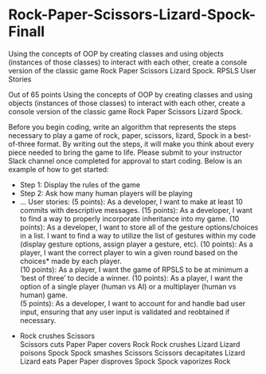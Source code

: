 # Rock-Paper-Scissors-Lizard-Spock-Finall
Using the concepts of OOP by creating classes and using objects (instances of those classes) to interact with each other, create a console version of the classic game Rock Paper Scissors Lizard Spock. 
RPSLS User Stories 
 
Out of 65 points 
Using the concepts of OOP by creating classes and using objects (instances of those classes) to interact with each other, create a console version of the classic game Rock Paper Scissors Lizard Spock. 

Before you begin coding, write an algorithm that represents the steps necessary to play a game of rock, paper, scissors, lizard, Spock in a best-of-three format. By writing out the steps, it will make you think about every piece needed to bring the game to life. Please submit to your instructor Slack channel once completed for approval to start coding. Below is an example of how to get started:
-	Step 1: Display the rules of the game
-	Step 2: Ask how many human players will be playing
-	...
User stories: 
(5 points): As a developer, I want to make at least 10 commits with descriptive messages.
(15 points): As a developer, I want to find a way to properly incorporate inheritance into my game. 
(10 points): As a developer, I want to store all of the gesture options/choices in a list. I want to find
a way to utilize the list of gestures within my code (display gesture options, assign player a gesture, etc). 
(10 points): As a player, I want the correct player to win a given round based on the choices* made by each player.  
(10 points): As a player, I want the game of RPSLS to be at minimum a ‘best of three’ to decide a winner. 
(10 points): As a player, I want the option of a single player (human vs AI) or a multiplayer (human vs human) game.  
(5 points): As a developer, I want to account for and handle bad user input, ensuring that any user input is validated and reobtained if necessary. 

* Rock crushes Scissors  
Scissors cuts Paper 
Paper covers Rock 
Rock crushes Lizard 
Lizard poisons Spock 
Spock smashes Scissors 
Scissors decapitates Lizard 
Lizard eats Paper 
Paper disproves Spock 
Spock vaporizes Rock 
